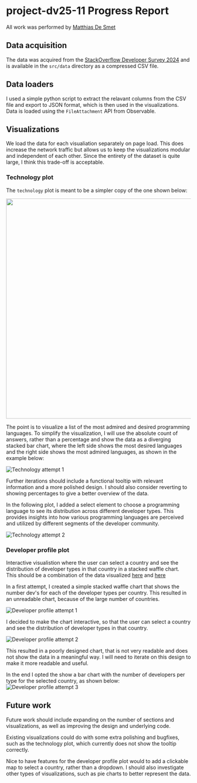 # project-dv25-11 Progress Report

All work was performed by [Matthias De Smet](@matthdsm)

## Data acquisition

The data was acquired from the [StackOverflow Developer Survey 2024](https://survey.stackoverflow.co/datasets/stack-overflow-developer-survey-2024.zip) and is available in the `src/data` directory as a compressed CSV file.

## Data loaders

I used a simple python script to extract the relavant columns from the CSV file and export to JSON format, which is then used in the visualizations.
Data is loaded using the `FileAttachment` API from Observable.


## Visualizations

We load the data for each visualiation separately on page load. This does increase the network traffic but allows us to keep the visualizations modular and independent of each other. Since the entirety of the dataset is quite large,  I think this trade-off is acceptable.

### Technology plot
The `technology` plot is meant to be a simpler copy of the one shown below:

<img src="src/include/stackoverflow-dev-survey-2024-technology-admired-and-desired-language-desire-admire-social.png" width="600">


The point is to visualize a list of the most admired and desired programming languages.
To simplify the visualization, I will use the absolute count of answers, rather than a percentage and show the data as a diverging stacked bar chart, where the left side shows the most desired languages and the right side shows the most admired languages, as shown in the example below:

![Technology attempt 1](src/include/technology-attempt1.png)


Further iterations should include a functional tooltip with relevant information and a more polished design. I should also consider reverting to showing percentages to give a better overview of the data.

In the following plot, I added a select element to choose a programming language to see its distribution across different developer types. This provides insights into how various programming languages are perceived and utilized by different segments of the developer community.

![Technology attempt 2](src/include/technology-attempt2.png)



### Developer profile plot

Interactive visualistion where the user can select a country and see the distribution of developer types in that country in a stacked waffle chart.
This should be a combination of the data visualized [here](https://survey.stackoverflow.co/2024/developer-profile#4-developer-type) and [here](https://survey.stackoverflow.co/2024/developer-profile#5-geography)

In a first attempt, I created a simple stacked waffle chart that shows the number dev's for each of the developer types per country. This resulted in an unreadable chart, because of the large number of countries.

![Developer profile attempt 1](./src/include/profile-attempt1.png)

I decided to make the chart interactive, so that the user can select a country and see the distribution of developer types in that country.

![Developer profile attempt 2](./src/include/profile-attempt2.png)

This resulted in a poorly designed chart, that is not very readable and does not show the data in a meaningful way. I will need to iterate on this design to make it more readable and useful.

In the end I opted the show a bar chart with the number of developers per type for the selected country, as shown below:
![Developer profile attempt 3](./src/include/profile-attempt3.png)


## Future work

Future work should include expanding on the number of sections and visualizations, as well as improving the design and underlying code.

Existing visualizations could do with some extra polishing and bugfixes, such as the technology plot, which currently does not show the tooltip correctly.

Nice to have features for the developer profile plot would to add a clickable map to select a country, rather than a dropdown. I should also investigate other types of visualizations, such as pie charts to better represent the data.